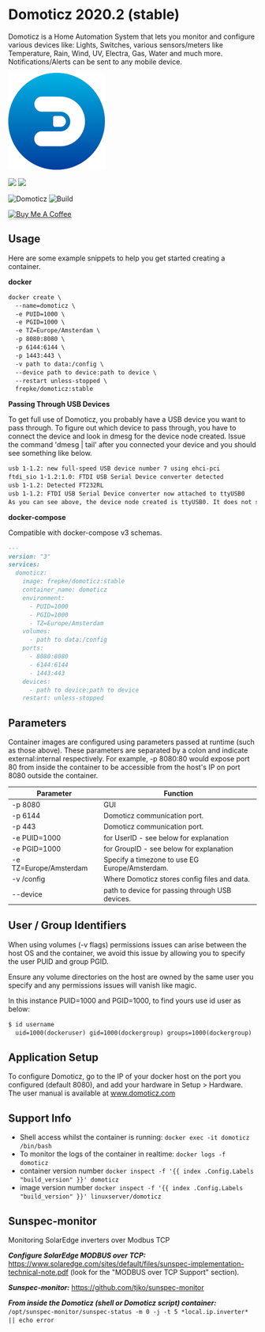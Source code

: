 # Domoticz 2020.2 (stable)

Domoticz is a Home Automation System that lets you monitor and configure various devices like: Lights, Switches, various sensors/meters like Temperature, Rain, Wind, UV, Electra, Gas, Water and much more. Notifications/Alerts can be sent to any mobile device.

[![](https://raw.githubusercontent.com/domoticz/domoticz/master/www/images/logo.png)](https://www.domoticz.com/)

[![](https://img.shields.io/docker/pulls/frepke/domoticz?style=plastic)]()
[![](https://img.shields.io/github/license/Frepke/domoticz?style=plastic)]()

![Domoticz](https://img.shields.io/badge/Domoticz-2020.2-orange?style=plastic)
![Build](https://img.shields.io/badge/Build-11995_stable-orange?style=plastic)

<a href="https://www.buymeacoffee.com/frepke" target="_blank"><img src="https://www.buymeacoffee.com/assets/img/custom_images/purple_img.png" alt="Buy Me A Coffee" style="height: 41px !important;width: 174px !important;box-shadow: 0px 3px 2px 0px rgba(190, 190, 190, 0.5) !important;-webkit-box-shadow: 0px 3px 2px 0px rgba(190, 190, 190, 0.5) !important;" ></a>

## Usage

Here are some example snippets to help you get started creating a container.

**docker**

```markdown
docker create \
  --name=domoticz \
  -e PUID=1000 \
  -e PGID=1000 \
  -e TZ=Europe/Amsterdam \
  -p 8080:8080 \
  -p 6144:6144 \
  -p 1443:443 \
  -v path to data:/config \
  --device path to device:path to device \
  --restart unless-stopped \
  frepke/domoticz:stable
```

**Passing Through USB Devices**

To get full use of Domoticz, you probably have a USB device you want to pass through. To figure out which device to pass through, you have to connect the device and look in dmesg for the device node created. Issue the command 'dmesg | tail' after you connected your device and you should see something like below.

```markdown
usb 1-1.2: new full-speed USB device number 7 using ehci-pci
ftdi_sio 1-1.2:1.0: FTDI USB Serial Device converter detected
usb 1-1.2: Detected FT232RL
usb 1-1.2: FTDI USB Serial Device converter now attached to ttyUSB0
As you can see above, the device node created is ttyUSB0. It does not say where, but it's almost always in /dev/. The correct tag for passing through this USB device is '--device /dev/ttyUSB0:/dev/ttyUSB0'
```

**docker-compose**

Compatible with docker-compose v3 schemas.

```markdown
---
version: "3"
services:
  domoticz:
    image: frepke/domoticz:stable
    container_name: domoticz
    environment:
      - PUID=1000
      - PGID=1000
      - TZ=Europe/Amsterdam
    volumes:
      - path to data:/config
    ports:
      - 8080:8080
      - 6144:6144
      - 1443:443
    devices:
      - path to device:path to device
    restart: unless-stopped
```

## Parameters

Container images are configured using parameters passed at runtime (such as those above). These parameters are separated by a colon and indicate external:internal respectively. For example, -p 8080:80 would expose port 80 from inside the container to be accessible from the host's IP on port 8080 outside the container.

Parameter  | Function
------------- | -------------
-p 8080| GUI
-p 6144| Domoticz communication port.
-p 443| Domoticz communication port.
-e PUID=1000| for UserID - see below for explanation
-e PGID=1000| for GroupID - see below for explanation
-e TZ=Europe/Amsterdam| Specify a timezone to use EG Europe/Amsterdam.
-v /config| Where Domoticz stores config files and data.
--device| path to device for passing through USB devices.

## User / Group Identifiers

When using volumes (-v flags) permissions issues can arise between the host OS and the container, we avoid this issue by allowing you to specify the user PUID and group PGID.

Ensure any volume directories on the host are owned by the same user you specify and any permissions issues will vanish like magic.

In this instance PUID=1000 and PGID=1000, to find yours use id user as below:

  ```markdown
$ id username
    uid=1000(dockeruser) gid=1000(dockergroup) groups=1000(dockergroup)
```

## Application Setup

To configure Domoticz, go to the IP of your docker host on the port you configured (default 8080), and add your hardware in Setup > Hardware. The user manual is available at www.domoticz.com

## Support Info

- Shell access whilst the container is running: `docker exec -it domoticz /bin/bash`
- To monitor the logs of the container in realtime: `docker logs -f domoticz`
- container version number `docker inspect -f '{{ index .Config.Labels "build_version" }}' domoticz`
- image version number `docker inspect -f '{{ index .Config.Labels "build_version" }}' linuxserver/domoticz`

## Sunspec-monitor

Monitoring SolarEdge inverters over Modbus TCP

***Configure SolarEdge MODBUS over TCP:***
<https://www.solaredge.com/sites/default/files/sunspec-implementation-technical-note.pdf> (look for the "MODBUS over TCP Support" section).

***Sunspec-monitor:*** <https://github.com/tjko/sunspec-monitor>

***From inside the Domoticz (shell or Domoticz script) container:***
`/opt/sunspec-monitor/sunspec-status -m 0 -j -t 5 *local.ip.inverter* || echo error`
